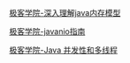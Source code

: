 [极客学院-深入理解java内存模型](http://wiki.jikexueyuan.com/project/java-memory-model/)

[极客学院-javanio指南](http://wiki.jikexueyuan.com/project/java-nio/overview.html)

[ 极客学院-Java 并发性和多线程](https://wiki.jikexueyuan.com/project/java-concurrent/amdahls-law.html)





